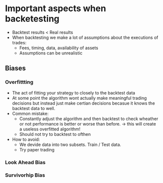 
# Important aspects when backetesting 
* Backtest results < Real results 
* When backtesting we make a lot of assumptions about the executions of trades: 
    * Fees, timing, data, availability of assets 
    * Assumptions can be unrealistic 

## Biases

### Overfittting
* The act of fitting your strategy to closely to the backtest data
* At some point the algorithm wont actually make meaningful trading decisions but instead just make certian decisions becasue it knows the backtest data to well. 
* Common mistake:
    * Constantly adjust the algorithm and then backtest to check wheather or not performance is better or worse than before. -> this will create a useless overfitted algorithm! 
    * Should not try to backtest to ofthen
* How to avoid:
    * We devide data into two subsets. Train / Test data. 
    * Try paper trading 

### Look Ahead Bias 

### Survivorhip Bias 


